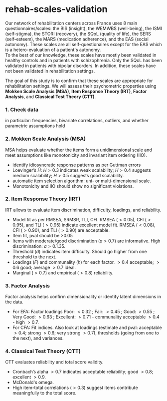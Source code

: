 # rehab-scales-validation

Our network of rehabilitation centers across France uses 8 main questionnaires/scales: the BIS (insight), the WEMWBS (well-being), the ISMI (self-stigma), the STORI (recovery), the SQoL (quality of life), the SERS (self-esteem), the MARS (medication adherence), and the EAS (social autonomy). These scales are all self-questionaires except for the EAS which is a hetero-evaluation of a patient's autonomy.  
To the best of our knowledge, these scales have mostly been validated in healthy controls and in patients with schizophrenia. Only the SQoL has been validated in patients with bipolar disorders. In addition, these scales have not been validated in rehabilitation settings.  

The goal of this study is to confirm that these scales are appropriate for rehabilitation settings. We will assess their psychometric properties using **Mokken Scale Analysis (MSA)**, **Item Response Theory (IRT)**, **Factor Analysis**, and **Classical Test Theory (CTT)**.

### **1. Check data**
in particular: frequencies, bivariate correlations, outliers, and whether parametric assumptions hold

### **2. Mokken Scale Analysis (MSA)**
MSA helps evaluate whether the items form a unidimensional scale and meet assumptions like monotonicity and invariant item ordering (IIO).  
- identify idiosyncratic response patterns as per Guttman errors
- Loevinger’s $H$: $H > 0.3$ indicates weak scalability; $H > 0.4$ suggests medium scalability; $H > 0.5$ suggests good scalability.
- automatic item selection algorithm: uni- or multi-dimensional scale.
- Monotonicity and IIO should show no significant violations.

### **2. Item Response Theory (IRT)**
IRT allows to evaluate item discrimination, difficulty, loadings, and reliability.
- Model fit as per RMSEA, SRMSR, TLI, CFI. RMSEA ($< 0.05$), CFI ($> 0.95$), and TLI ($> 0.95$) indicate excellent model fit. RMSEA ($< 0.08$), CFI ($> 0.90$), and TLI ($> 0.90$) are acceptable.
- Item fit, pval should be >0.05
- Items with moderate/good discrimination ($a > 0.7$) are informative. High discrimination: $a > 0.1.35$.
- Threshold ($d$) indicates item difficulty. Should go higher from one threshold to the next.
- Loadings ($F$) and communality ($h$) for each factor. $>0.4$ acceptable; $>0.6$ good; average $>0.7$ ideal.
- Marginal ($>0.7$) and empirical ($>0.8$) reliability.
  
### **3. Factor Analysis**
Factor analysis helps confirm dimensionality or identify latent dimensions in the data.
- For EFA: Factor loadings Poor: $<0.32$ ; Fair: $>0.45$ ; Good: $>0.55$ ; Very Good: $>0.63$ ; Excellent: $>0.71$ - communality acceptable $> 0.4$ - high $> 0.7$.
- For CFA: Fit indices. Also look at loadings (estimate and pval: acceptable $>0.4$; strong $>0.6$; very strong $>0.7$), thresholds (going from one to the next), and variances.

### **4. Classical Test Theory (CTT)**
CTT evaluates reliability and total score validity.
- Cronbach’s alpha $> 0.7$ indicates acceptable reliability; good $>0.8$; excellent $>0.9$.
- McDonald's omega.
- High item-total correlations ($> 0.3$) suggest items contribute meaningfully to the total score.
